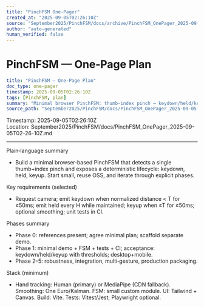 ```yaml
---
title: "PinchFSM One-Pager"
created_at: "2025-09-05T02:26:10Z"
source: "September2025/PinchFSM/docs/archive/PinchFSM_OnePager_2025-09-05T02-26-10Z.md"
author: "auto-generated"
human_verified: false
---
```

PinchFSM — One‑Page Plan
========================

```yaml
title: "PinchFSM — One‑Page Plan"
doc_type: one-pager
timestamp: 2025-09-05T02:26:10Z
tags: [PinchFSM, plan]
summary: "Minimal browser PinchFSM: thumb‑index pinch → keydown/held/keyup with hysteresis; reuse OSS; test‑first."
source_path: "September2025/PinchFSM/docs/PinchFSM_OnePager_2025-09-05T02-26-10Z.md"
```

Timestamp: 2025-09-05T02:26:10Z  
Location: September2025/PinchFSM/docs/PinchFSM_OnePager_2025-09-05T02-26-10Z.md

---

Plain‑language summary

- Build a minimal browser‑based PinchFSM that detects a single thumb+index pinch and exposes a deterministic lifecycle: keydown, held, keyup. Start small, reuse OSS, and iterate through explicit phases.

Key requirements (selected)

- Request camera; emit keydown when normalized distance < T for ≥50ms; emit held every H while maintained; keyup when ≥T for ≥50ms; optional smoothing; unit tests in CI.

Phases summary

- Phase 0: references present; agree minimal plan; scaffold separate demo.
- Phase 1: minimal demo + FSM + tests + CI; acceptance: keydown/held/keyup with thresholds; desktop+mobile.
- Phase 2–5: robustness, integration, multi‑gesture, production packaging.

Stack (minimum)

- Hand tracking: Human (primary) or MediaPipe (CDN fallback). Smoothing: One Euro/Kalman. FSM: small custom module. UI: Tailwind + Canvas. Build: Vite. Tests: Vitest/Jest; Playwright optional.
